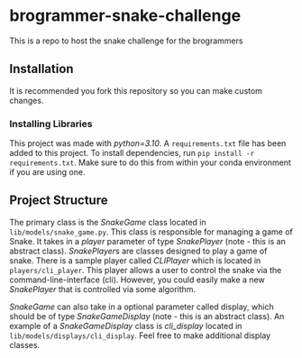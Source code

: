# brogrammer-snake-challenge
This is a repo to host the snake challenge for the brogrammers


## Installation
It is recommended you fork this repository so you can make custom changes. 

### Installing Libraries
This project was made with *python=3.10*. A `requirements.txt` file has been added to this project. 
To install dependencies, run `pip install -r requirements.txt`. Make sure to do this from 
within your conda environment if you are using one. 

## Project Structure
The primary class is the *SnakeGame* class located in `lib/models/snake_game.py`. This class is responsible for managing 
a game of Snake. It takes in a *player* parameter of type *SnakePlayer* (note - this is an abstract class). *SnakePlayer*s are classes designed to play a game of snake. There is a sample player called *CLIPlayer* which is located in `players/cli_player`. This player allows a user to control the snake via the command-line-interface (cli). However, you could easily make a new *SnakePlayer* that is controlled via some algorithm. 


*SnakeGame* can also take in a optional parameter called display, which should be of type *SnakeGameDisplay* (note - this is an abstract class). An example of a *SnakeGameDisplay* class is *cli_display* located in `lib/models/displays/cli_display`. Feel free to make additional display classes.


